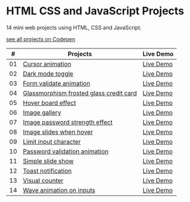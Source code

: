 # HTML CSS and JavaScript Projects

14 mini web projects using HTML, CSS and JavaScript.

[see all projects on Codepen](https://codepen.io/your-work/)

| # | Projects| Live Demo |
| --------------- | --------------- | --------------- |
|01 |[Cursor animation](https://github.com/Lalitkumar4/14projects14days/tree/master/cursor-animation)  |    [Live Demo](https://codepen.io/lalit_kumar/full/JjeXjQa)  |
|02 |[Dark mode toggle](https://github.com/Lalitkumar4/14projects14days/tree/master/dark-mode-toggle)  |   [Live Demo](https://codepen.io/lalit_kumar/full/GRwZRVK) |
|03 |[Form validate animation](https://github.com/Lalitkumar4/14projects14days/tree/master/form-validate-animation)  | [Live Demo](https://codepen.io/lalit_kumar/full/poQyoMP) |
|04 |[Glassmorphism frosted glass credit card](https://github.com/Lalitkumar4/14projects14days/tree/master/glassmorphism-frosted-glass-credit-card)  | [Live Demo](https://codepen.io/lalit_kumar/full/bGQpNbe) |
|05 |[Hover board effect](https://github.com/Lalitkumar4/14projects14days/tree/master/hover-board-effect) | [Live Demo](https://codepen.io/lalit_kumar/full/XWydJbq)  |
|06 |[Image gallery](https://github.com/Lalitkumar4/14projects14days/tree/master/image-gallery) |  [Live Demo](https://codepen.io/lalit_kumar/full/ExOKaEr) |
|07 |[Image password strength effect](https://github.com/Lalitkumar4/14projects14days/tree/master/image-password-strength-effect)  |  [Live Demo](https://codepen.io/lalit_kumar/full/xxQVboK)  |
|08 |[Image slides when hover](https://github.com/Lalitkumar4/14projects14days/tree/master/image-slides-when-hover)  |  [Live Demo](https://codepen.io/lalit_kumar/full/oNQxgKj)|
|09 |[Limit input character](https://github.com/Lalitkumar4/14projects14days/tree/master/limit-input-character)   |    [Live Demo](https://codepen.io/lalit_kumar/full/yLQOymR) | 
|10 |[Password validation animation](https://github.com/Lalitkumar4/14projects14days/tree/master/password-validation-animation)    |     [Live Demo](https://codepen.io/lalit_kumar/full/oNQxXvb) |
|11 |[Simple slide show](https://github.com/Lalitkumar4/14projects14days/tree/master/simple-slide-show)   |   [Live Demo](https://codepen.io/lalit_kumar/full/NWENqWY)  |
|12 |[Toast notification](https://github.com/Lalitkumar4/14projects14days/tree/master/toast-notification)    |    [Live Demo](https://codepen.io/lalit_kumar/full/YzRqXPG) |
|13 |[Visual counter](https://github.com/Lalitkumar4/14projects14days/tree/master/visual-counter)    |      [Live Demo](https://codepen.io/lalit_kumar/full/WNYwvbJ)  |
|14 |[Wave animation on inputs](https://github.com/Lalitkumar4/14projects14days/tree/master/wave-animation-on-inputs)  |    [Live Demo](https://codepen.io/lalit_kumar/full/XWydbJL)|

